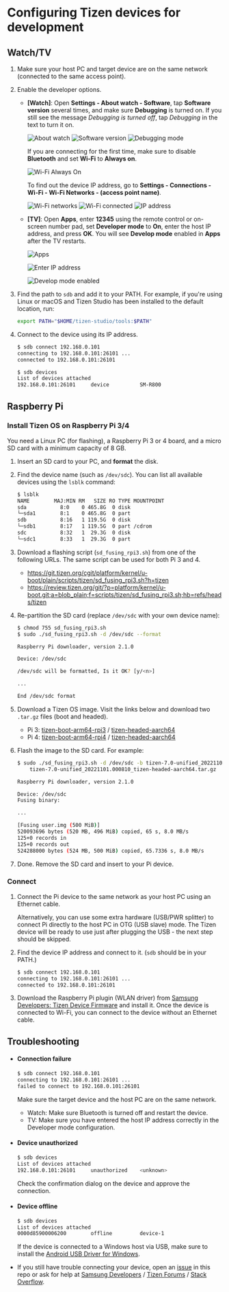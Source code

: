 # Configuring Tizen devices for development

## Watch/TV

1. Make sure your host PC and target device are on the same network (connected to the same access point).

1. Enable the developer options.

   - **[Watch]**: Open **Settings - About watch - Software**, tap **Software version** several times, and make sure **Debugging** is turned on. If you still see the message _Debugging is turned off_, tap _Debugging_ in the text to turn it on.

     ![About watch](images/watch-developer-option-1.png) ![Software version](images/watch-developer-option-2.png) ![Debugging mode](images/watch-developer-option-3.png)

     If you are connecting for the first time, make sure to disable **Bluetooth** and set **Wi-Fi** to **Always on**.

     ![Wi-Fi Always On](images/watch-developer-option-4.png)

     To find out the device IP address, go to **Settings - Connections - Wi-Fi - Wi-Fi Networks - (access point name)**.

     ![Wi-Fi networks](images/watch-developer-option-5.png) ![Wi-Fi connected](images/watch-developer-option-6.png) ![IP address](images/watch-developer-option-7.png)

   - **[TV]**: Open **Apps**, enter **12345** using the remote control or on-screen number pad, set **Developer mode** to **On**, enter the host IP address, and press **OK**. You will see **Develop mode** enabled in **Apps** after the TV restarts.

     ![Apps](images/tv-developer-option-1.png)

     ![Enter IP address](images/tv-developer-option-2.png)

     ![Develop mode enabled](images/tv-developer-option-3.png)

1. Find the path to `sdb` and add it to your PATH. For example, if you're using Linux or macOS and Tizen Studio has been installed to the default location, run:

   ```sh
   export PATH="$HOME/tizen-studio/tools:$PATH"
   ```

1. Connect to the device using its IP address.

   ```sh
   $ sdb connect 192.168.0.101
   connecting to 192.168.0.101:26101 ...
   connected to 192.168.0.101:26101

   $ sdb devices
   List of devices attached
   192.168.0.101:26101     device          SM-R800
   ```

## Raspberry Pi

### Install Tizen OS on Raspberry Pi 3/4

You need a Linux PC (for flashing), a Raspberry Pi 3 or 4 board, and a micro SD card with a minimum capacity of 8 GB.

1. Insert an SD card to your PC, and **format** the disk.

1. Find the device name (such as `/dev/sdc`). You can list all available devices using the `lsblk` command:

   ```sh
   $ lsblk
   NAME        MAJ:MIN RM   SIZE RO TYPE MOUNTPOINT
   sda           8:0    0 465.8G  0 disk
   └─sda1        8:1    0 465.8G  0 part
   sdb           8:16   1 119.5G  0 disk
   └─sdb1        8:17   1 119.5G  0 part /cdrom
   sdc           8:32   1  29.3G  0 disk
   └─sdc1        8:33   1  29.3G  0 part
   ```

1. Download a flashing script (`sd_fusing_rpi3.sh`) from one of the following URLs. The same script can be used for both Pi 3 and 4.

   - https://git.tizen.org/cgit/platform/kernel/u-boot/plain/scripts/tizen/sd_fusing_rpi3.sh?h=tizen
   - https://review.tizen.org/git/?p=platform/kernel/u-boot.git;a=blob_plain;f=scripts/tizen/sd_fusing_rpi3.sh;hb=refs/heads/tizen

1. Re-partition the SD card (replace `/dev/sdc` with your own device name):

   ```sh
   $ chmod 755 sd_fusing_rpi3.sh
   $ sudo ./sd_fusing_rpi3.sh -d /dev/sdc --format

   Raspberry Pi downloader, version 2.1.0

   Device: /dev/sdc

   /dev/sdc will be formatted, Is it OK? [y/<n>]

   ...

   End /dev/sdc format
   ```

1. Download a Tizen OS image. Visit the links below and download two `.tar.gz` files (boot and headed).

   - Pi 3: [tizen-boot-arm64-rpi3](http://download.tizen.org/releases/milestone/TIZEN/Tizen/Tizen-Unified/latest/images/standard/tizen-boot-arm64-rpi3) / [tizen-headed-aarch64](http://download.tizen.org/releases/milestone/TIZEN/Tizen/Tizen-Unified/latest/images/standard/tizen-headed-aarch64)
   - Pi 4: [tizen-boot-arm64-rpi4](http://download.tizen.org/releases/milestone/TIZEN/Tizen/Tizen-Unified/latest/images/standard/tizen-boot-arm64-rpi4) / [tizen-headed-aarch64](http://download.tizen.org/releases/milestone/TIZEN/Tizen/Tizen-Unified/latest/images/standard/tizen-headed-aarch64)

1. Flash the image to the SD card. For example:

   ```sh
   $ sudo ./sd_fusing_rpi3.sh -d /dev/sdc -b tizen-7.0-unified_20221101.000810_tizen-boot-arm64-rpi4.tar.gz \
       tizen-7.0-unified_20221101.000810_tizen-headed-aarch64.tar.gz

   Raspberry Pi downloader, version 2.1.0

   Device: /dev/sdc
   Fusing binary:

   ...

   [Fusing user.img (500 MiB)]
   520093696 bytes (520 MB, 496 MiB) copied, 65 s, 8.0 MB/s
   125+0 records in
   125+0 records out
   524288000 bytes (524 MB, 500 MiB) copied, 65.7336 s, 8.0 MB/s
   ```

1. Done. Remove the SD card and insert to your Pi device.

### Connect

1. Connect the Pi device to the same network as your host PC using an Ethernet cable.

   Alternatively, you can use some extra hardware (USB/PWR splitter) to connect Pi directly to the host PC in OTG (USB slave) mode. The Tizen device will be ready to use just after plugging the USB - the next step should be skipped.

1. Find the device IP address and connect to it. (`sdb` should be in your PATH.)

   ```sh
   $ sdb connect 192.168.0.101
   connecting to 192.168.0.101:26101 ...
   connected to 192.168.0.101:26101
   ```

1. Download the Raspberry Pi plugin (WLAN driver) from [Samsung Developers: Tizen Device Firmware](https://developer.samsung.com/tizen/TizenDeviceFirmware.html) and install it. Once the device is connected to Wi-Fi, you can connect to the device without an Ethernet cable.

## Troubleshooting

- #### Connection failure

  ```sh
  $ sdb connect 192.168.0.101
  connecting to 192.168.0.101:26101 ...
  failed to connect to 192.168.0.101:26101
  ```

  Make sure the target device and the host PC are on the same network.

  - Watch: Make sure Bluetooth is turned off and restart the device.
  - TV: Make sure you have entered the host IP address correctly in the Developer mode configuration.

- #### Device unauthorized

  ```sh
  $ sdb devices
  List of devices attached
  192.168.0.101:26101     unauthorized    <unknown>
  ```

  Check the confirmation dialog on the device and approve the connection.

- #### Device offline

  ```sh
  $ sdb devices
  List of devices attached
  0000d85900006200        offline         device-1
  ```

  If the device is connected to a Windows host via USB, make sure to install the [Android USB Driver for Windows](https://developer.samsung.com/mobile/android-usb-driver.html).

- If you still have trouble connecting your device, open an [issue](https://github.com/flutter-tizen/flutter-tizen/issues) in this repo or ask for help at [Samsung Developers](https://forum.developer.samsung.com) / [Tizen Forums](https://developer.tizen.org/forums/sdk-ide/active) / [Stack Overflow](https://stackoverflow.com/questions/tagged/tizen).
